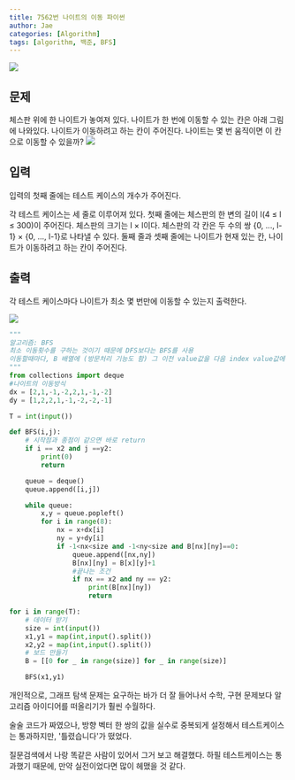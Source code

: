 ```yaml
---
title: 7562번 나이트의 이동 파이썬
author: Jae
categories: [Algorithm]
tags: [algorithm, 백준, BFS]
---
```


![](https://media.vlpt.us/images/a87380/post/8edb5714-3148-4b1f-9fd7-ad2c30903038/image.png)

## 문제

체스판 위에 한 나이트가 놓여져 있다. 나이트가 한 번에 이동할 수 있는 칸은 아래 그림에 나와있다. 나이트가 이동하려고 하는 칸이 주어진다. 나이트는 몇 번 움직이면 이 칸으로 이동할 수 있을까?
![](https://media.vlpt.us/images/a87380/post/ecb96b83-6928-4b17-b02c-57b4ffe0d36b/image.png)

## 입력

입력의 첫째 줄에는 테스트 케이스의 개수가 주어진다.

각 테스트 케이스는 세 줄로 이루어져 있다. 첫째 줄에는 체스판의 한 변의 길이 l(4 ≤ l ≤ 300)이 주어진다. 체스판의 크기는 l × l이다. 체스판의 각 칸은 두 수의 쌍 {0, ..., l-1} × {0, ..., l-1}로 나타낼 수 있다. 둘째 줄과 셋째 줄에는 나이트가 현재 있는 칸, 나이트가 이동하려고 하는 칸이 주어진다.

## 출력

각 테스트 케이스마다 나이트가 최소 몇 번만에 이동할 수 있는지 출력한다.

![](https://media.vlpt.us/images/a87380/post/eaa9bab2-652a-4a0c-9de6-6bc638d6fc03/image.png)

```python
"""
알고리즘: BFS
최소 이동횟수를 구하는 것이기 때문에 DFS보다는 BFS를 사용
이동할때마다, B 배열에 (방문처리 기능도 함) 그 이전 value값을 다음 index value값에 넣기
"""
from collections import deque
#나이트의 이동방식
dx = [2,1,-1,-2,2,1,-1,-2]
dy = [1,2,2,1,-1,-2,-2,-1]

T = int(input())

def BFS(i,j):
    # 시작점과 종점이 같으면 바로 return
    if i == x2 and j ==y2:
        print(0)
        return

    queue = deque()
    queue.append([i,j])

    while queue:
        x,y = queue.popleft()
        for i in range(8):
            nx = x+dx[i]
            ny = y+dy[i]
            if -1<nx<size and -1<ny<size and B[nx][ny]==0:
                queue.append([nx,ny])
                B[nx][ny] = B[x][y]+1
                #끝나는 조건
                if nx == x2 and ny == y2:
                    print(B[nx][ny])
                    return

for i in range(T):
    # 데이터 받기
    size = int(input())
    x1,y1 = map(int,input().split())
    x2,y2 = map(int,input().split())
    # 보드 만들기
    B = [[0 for _ in range(size)] for _ in range(size)]

    BFS(x1,y1)
```

개인적으로, 그래프 탐색 문제는 요구하는 바가 더 잘 들어나서 수학, 구현 문제보다 알고리즘 아이디어를 떠올리기가 훨씬 수월하다.

술술 코드가 짜였으나, 방향 벡터 한 쌍의 값을 실수로 중복되게 설정해서 테스트케이스는 통과하지만, '틀렸습니다'가 떴었다.

질문검색에서 나랑 똑같은 사람이 있어서 그거 보고 해결했다.
하필 테스트케이스는 통과했기 때문에, 만약 실전이었다면 많이 헤맸을 것 같다.

